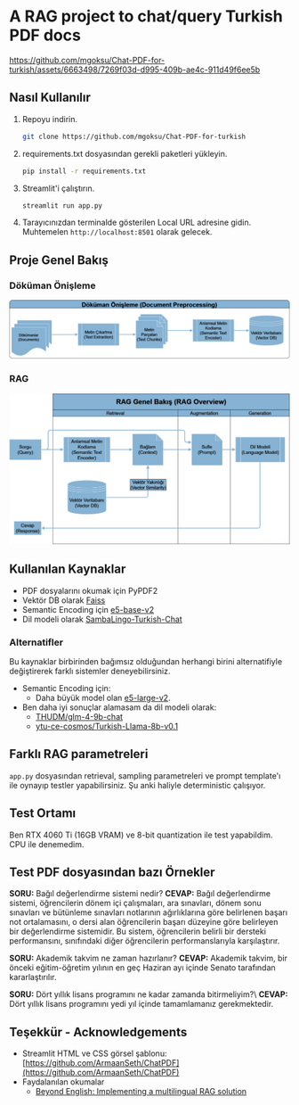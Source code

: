 # A RAG project to chat/query Turkish PDF docs 

https://github.com/mgoksu/Chat-PDF-for-turkish/assets/6663498/7269f03d-d995-409b-ae4c-911d49f6ee5b

## Nasıl Kullanılır

1. Repoyu indirin.
   ```bash
   git clone https://github.com/mgoksu/Chat-PDF-for-turkish
   ```

2. requirements.txt dosyasından gerekli paketleri yükleyin.
   ```bash
   pip install -r requirements.txt
   ```

3. Streamlit'i çalıştırın.
   ```bash
   streamlit run app.py
   ```

4. Tarayıcınızdan terminalde gösterilen Local URL adresine gidin. Muhtemelen `http://localhost:8501` olarak gelecek.

## Proje Genel Bakış
### Döküman Önişleme
![image](./rag-pdf-tr-workflow-Preproc.png)
### RAG
![image](./rag-pdf-tr-workflow-Overview.png)

## Kullanılan Kaynaklar
- PDF dosyalarını okumak için PyPDF2
- Vektör DB olarak [Faiss](https://github.com/facebookresearch/faiss)
- Semantic Encoding için [e5-base-v2](https://huggingface.co/intfloat/e5-base-v2)
- Dil modeli olarak [SambaLingo-Turkish-Chat](https://huggingface.co/sambanovasystems/SambaLingo-Turkish-Chat)

### Alternatifler
Bu kaynaklar birbirinden bağımsız olduğundan herhangi birini alternatifiyle değiştirerek farklı sistemler deneyebilirsiniz. 
- Semantic Encoding için: 
  - Daha büyük model olan [e5-large-v2](https://huggingface.co/intfloat/e5-large-v2).
- Ben daha iyi sonuçlar alamasam da dil modeli olarak:
  - [THUDM/glm-4-9b-chat](https://huggingface.co/THUDM/glm-4-9b-chat)
  - [ytu-ce-cosmos/Turkish-Llama-8b-v0.1](https://huggingface.co/ytu-ce-cosmos/Turkish-Llama-8b-v0.1)

## Farklı RAG parametreleri
`app.py` dosyasından retrieval, sampling parametreleri ve prompt template'ı ile oynayıp testler yapabilirsiniz. Şu anki haliyle deterministic çalışıyor.

## Test Ortamı
Ben RTX 4060 Ti (16GB VRAM) ve 8-bit quantization ile test yapabildim. CPU ile denemedim.

## Test PDF dosyasından bazı Örnekler 
**SORU:**  Bağıl değerlendirme sistemi nedir?
**CEVAP:** Bağıl değerlendirme sistemi, öğrencilerin dönem içi çalışmaları, ara sınavları, dönem sonu sınavları ve bütünleme sınavları notlarının ağırlıklarına göre belirlenen başarı not ortalamasını, o dersi alan öğrencilerin başarı düzeyine göre belirleyen bir değerlendirme sistemidir. Bu sistem, öğrencilerin belirli bir dersteki performansını, sınıfındaki diğer öğrencilerin performanslarıyla karşılaştırır.

**SORU:**  Akademik takvim ne zaman hazırlanır?
**CEVAP:** Akademik takvim, bir önceki eğitim-öğretim yılının en geç Haziran ayı içinde Senato tarafından kararlaştırılır.

**SORU:**  Dört yıllık lisans programını ne kadar zamanda bitirmeliyim?\\
**CEVAP:** Dört yıllık lisans programını yedi yıl içinde tamamlamanız gerekmektedir.

## Teşekkür - Acknowledgements
- Streamlit HTML ve CSS görsel şablonu: [https://github.com/ArmaanSeth/ChatPDF](https://github.com/ArmaanSeth/ChatPDF)
- Faydalanılan okumalar
  - [Beyond English: Implementing a multilingual RAG solution](https://towardsdatascience.com/beyond-english-implementing-a-multilingual-rag-solution-12ccba0428b6)
